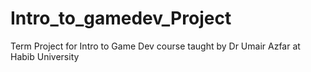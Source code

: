 # Intro_to_gamedev_Project
Term Project for Intro to Game Dev course taught by Dr Umair Azfar at Habib University
